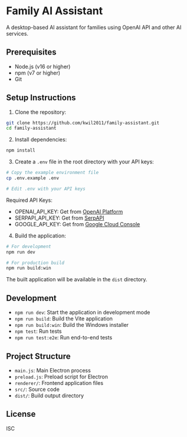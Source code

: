 # Family AI Assistant

A desktop-based AI assistant for families using OpenAI API and other AI services.

## Prerequisites

- Node.js (v16 or higher)
- npm (v7 or higher)
- Git

## Setup Instructions

1. Clone the repository:
```bash
git clone https://github.com/kwil2011/family-assistant.git
cd family-assistant
```

2. Install dependencies:
```bash
npm install
```

3. Create a `.env` file in the root directory with your API keys:
```bash
# Copy the example environment file
cp .env.example .env

# Edit .env with your API keys
```

Required API Keys:
- OPENAI_API_KEY: Get from [OpenAI Platform](https://platform.openai.com)
- SERPAPI_API_KEY: Get from [SerpAPI](https://serpapi.com)
- GOOGLE_API_KEY: Get from [Google Cloud Console](https://console.cloud.google.com)

4. Build the application:
```bash
# For development
npm run dev

# For production build
npm run build:win
```

The built application will be available in the `dist` directory.

## Development

- `npm run dev`: Start the application in development mode
- `npm run build`: Build the Vite application
- `npm run build:win`: Build the Windows installer
- `npm test`: Run tests
- `npm run test:e2e`: Run end-to-end tests

## Project Structure

- `main.js`: Main Electron process
- `preload.js`: Preload script for Electron
- `renderer/`: Frontend application files
- `src/`: Source code
- `dist/`: Build output directory

## License

ISC 